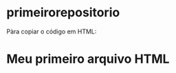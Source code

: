 # primeirorepositorio

Pàra copiar o código em HTML:

<html>
  <h1>Meu primeiro arquivo HTML</h1>
  </html>
  
